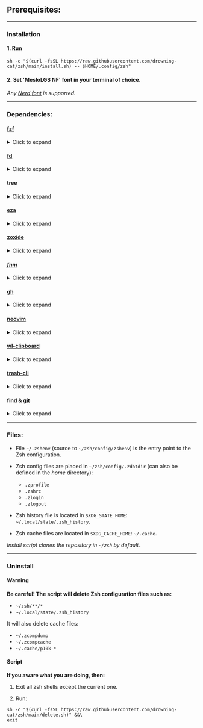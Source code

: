 ## Prerequisites:

---

### Installation

#### 1. Run

```shell
sh -c "$(curl -fsSL https://raw.githubusercontent.com/drowning-cat/zsh/main/install.sh) -- $HOME/.config/zsh"
```

#### 2. Set 'MesloLGS NF' font in your terminal of choice.

_Any [Nerd font](https://github.com/ryanoasis/nerd-fonts) is supported._

---

### Dependencies:

#### [fzf](https://github.com/junegunn/fzf)

<details>
  <summary>Click to expand</summary>

> Fzf is a general-purpose command-line fuzzy finder.

> Trigger search: `vim **` + TAB

| Keystroke  | Description                                                                                                   |
| ---------- | ------------------------------------------------------------------------------------------------------------- |
| `CTRL + t` | Fuzzy find all files and subdirectories of the working directory, and output the selection to STDOUT.         |
| `ALT + c`  | Fuzzy find all subdirectories of the working directory, and run the command “cd” with the output as argument. |
| `CTRL + r` | Fuzzy find through your shell history, and output the selection to STDOUT.                                    |

---

Meta characters table (search syntax):

| Name              | Example                              |
| ----------------- | ------------------------------------ |
| End of line       | `.tex$`                              |
| Beginning of line | `^./explorer`                        |
| The OR operator   | `.xml$ \| .yml$ \| .tex$`            |
| The AND operator  | `.tex$ /headers/`                    |
| The NOT operator  | `.yml$ \| .xml$ \| .tex$ !/headers/` |
| Exact Match       | `'ti`                                |

`~/zsh/config/plugins/fzf.zsh`

```
File itself
```

`~/zsh/config/zshrc`

```shell find-lines
44: source "$ZFOLDER/plugins/fzf.zsh"
```

</details>

#### [fd](https://github.com/sharkdp/fd)

<details>
  <summary>Click to expand</summary>

> Better `find`. Used by _fzf_.

`~/zsh/config/plugins/fzf.zsh`

```shell find-lines
8: export FZF_DEFAULT_COMMAND="fd . --follow --hidden --exclude .git"
```

`~/zsh/config/zshrc`

```shell find-lines
62: alias fv='fd --type f --hidden --exclude .git | fzf-tmux -p --reverse | xargs -r nvim'
```

</details>

#### tree

<details>
  <summary>Click to expand</summary>

> Recursive directory listing program that produces a depth-indented listing of files.

`~/zsh/config/plugins/fzf.zsh`

```shell find-lines
24: --preview '[[ -d {} ]] && tree -C {} || bat --style numbers --color always --line-range :500 {}'
...
27: --preview 'tree -C {}'
...
29: export FZF_COMPLETION_DIR_COMMANDS="cd pushd rmdir tree ls"
```

</details>

#### [eza](https://github.com/ogham/exa)

<details>
  <summary>Click to expand</summary>

> Better `ls`. Maintained fork of [exa](https://github.com/ogham/exa).

`~/zsh/config/zshrc`

```shell find-lines
55: alias ls='eza --icons'
56: alias ll='eza --icons --long --all'
57: alias lt='eza --icons --tree --level=5'
```

</details>

#### [zoxide](https://github.com/ajeetdsouza/zoxide)

<details>
  <summary>Click to expand</summary>

> Better `cd`.

`~/zsh/config/zshrc`

```shell find-lines
51: eval "$(zoxide init zsh)"
```

</details>

#### [_fnm_](https://github.com/Schniz/fnm)

<details>
  <summary>Click to expand</summary>

> Fast Node Manager - faster alternative to [nvm](https://github.com/nvm-sh/nvm).

`~/zsh/config/zshrc`

```shell find-lines
49: path+=("$HOME/.local/share/fnm")
...
51: eval "$(fnm env --use-on-cd)"
```

</details>

#### [gh](https://github.com/cli/cli)

<details>
  <summary>Click to expand</summary>

> gh is GitHub on the command line. It brings pull requests, issues, and other GitHub concepts to the terminal next to where you are already working with git and your code.

`~/zsh/config/zshrc`

```shell find-lines
53: eval "$(gh completion -s zsh)"
```

</details>

#### [neovim](https://github.com/neovim/neovim)

<details>
  <summary>Click to expand</summary>

> Better `vim`.

`~/zsh/config/zshrc`

```shell find-lines
4: export EDITOR='nvim'
...
60: alias v='nvim'; alias vi='v'; alias vim='v'
61: alias svim='sudo -Es nvim'; alias sv='svim'
62: alias fv='fd --type f --hidden --exclude .git | fzf-tmux -p --reverse | xargs -r nvim'
```

</details>

#### [wl-clipboard](https://github.com/bugaevc/wl-clipboard)

<details>
  <summary>Click to expand</summary>

> Command-line copy/paste utilities for Wayland.

`~/zsh/config/zshrc`

```shell find-lines
58: alias wl='wl-copy'
```

</details>

#### [trash-cli](https://github.com/andreafrancia/trash-cli)

<details>
  <summary>Click to expand</summary>

> Alternative to `rm` that uses trash can.

`~/zsh/config/zshrc`

```shell find-lines
63: alias t='trash'
```

</details>

#### find & [git](https://git-scm.com/)

<details>
  <summary>Click to expand</summary>

> Git - version control system designed to work with code.

> Find - The find command in UNIX is a command line utility for walking a file hierarchy.

**They are probably already installed in your system.**

`~/zsh/config/scripts/submods-update.sh`

```
File itself
```

</details>

---

### Files:

- File `~/.zshenv` (source to `~/zsh/config/zshenv`) is the entry point to the Zsh configuration.

- Zsh config files are placed in `~/zsh/config/.zdotdir` (can also be defined in the _home_ directory):

  - `.zprofile`
  - `.zshrc`
  - `.zlogin`
  - `.zlogout`

- Zsh history file is located in `$XDG_STATE_HOME`: `~/.local/state/.zsh_history`.

- Zsh cache files are located in `$XDG_CACHE_HOME`: `~/.cache`.

_Install script clones the repository in `~/zsh` by default._

---

### Uninstall

#### Warning

**Be careful! The script will delete Zsh configuration files such as:**

- `~/zsh/**/*`
- `~/.local/state/.zsh_history`

It will also delete cache files:

- `~/.zcompdump`
- `~/.zcompcache`
- `~/.cache/p10k-*`

#### Script

**If you aware what you are doing, then:**

1. Exit all zsh shells except the current one.

2. Run:

```shell
sh -c "$(curl -fsSL https://raw.githubusercontent.com/drowning-cat/zsh/main/delete.sh)" &&\
exit
```

